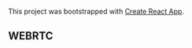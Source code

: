 This project was bootstrapped with [Create React App](https://github.com/facebook/create-react-app).

## WEBRTC




